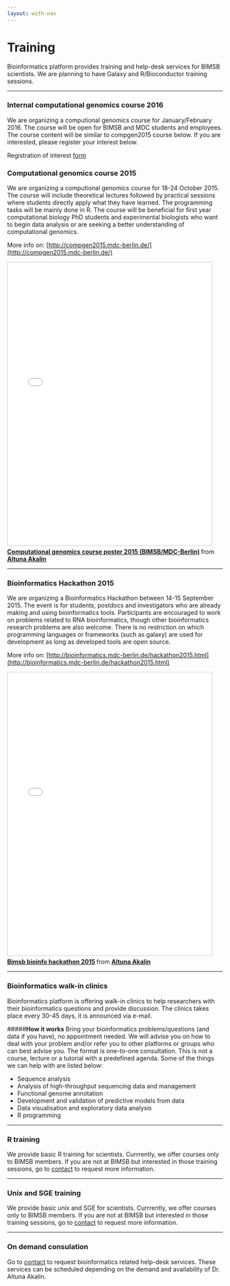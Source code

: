```yaml
---
layout: with-nav
---
```


# Training

Bioinformatics platform provides training and help-desk services for
BIMSB scientists. We are planning to have Galaxy and R/Bioconductor
training sessions.

---------------------------------------

### Internal computational genomics course 2016
We are organizing a computional genomics course for January/February 2016. The course will be open for BIMSB and MDC students and employees. The course content will be similar to compgen2015 course below. If you are interested, please register your interest below.

Registration of interest [form](https://docs.google.com/forms/d/1zo0ixPyPZukFcUhUnbgzpvIfrPDkA1eqyHDHM03jIvo/viewform)

### Computational genomics course 2015
We are organizing a computional genomics course for 18-24 October 2015. The course will include theoretical lectures followed by practical sessions where students directly apply what they have learned. The programming tasks will be mainly done in R. The course will be beneficial for first year computational biology PhD students and experimental biologists who want to begin data analysis or are seeking a better understanding of computational genomics.

More info on: [http://compgen2015.mdc-berlin.de/](http://compgen2015.mdc-berlin.de/)

<iframe src="//www.slideshare.net/slideshow/embed_code/key/FzUshcE1uxHuys" width="477" height="660" frameborder="0" marginwidth="0" marginheight="0" scrolling="no" style="border:1px solid #CCC; border-width:1px; margin-bottom:5px; max-width: 100%;" allowfullscreen> </iframe> <div style="margin-bottom:5px"> <strong> <a href="//www.slideshare.net/altunaakalin/compgen-poster-2015dlow" title="Computational genomics course poster 2015 (BIMSB/MDC-Berlin)" target="_blank">Computational genomics course poster 2015 (BIMSB/MDC-Berlin)</a> </strong> from <strong><a href="http://compgen2015.mdc-berlin.de/" target="_blank">Altuna Akalin</a></strong> </div>


---------------------------------------

### Bioinformatics Hackathon 2015
We are organizing a Bioinformatics Hackathon between 14-15 September 2015. The event is for students, postdocs and investigators who are already making and using bioinformatics tools. Participants are encouraged to work on problems related to RNA bioinformatics, though other bioinformatics research problems are also welcome. There is no restriction on which programming languages or frameworks (such as galaxy) are used for development as long as developed tools are open source.

More info on: [http://bioinformatics.mdc-berlin.de/hackathon2015.html](http://bioinformatics.mdc-berlin.de/hackathon2015.html)

<iframe src="//www.slideshare.net/slideshow/embed_code/key/pQHL696tKJY5yP" width="477" height="660" frameborder="0" marginwidth="0" marginheight="0" scrolling="no" style="border:1px solid #CCC; border-width:1px; margin-bottom:5px; max-width: 100%;" allowfullscreen> </iframe> <div style="margin-bottom:5px"> <strong> <a href="//www.slideshare.net/altunaakalin/bimsb-bioinfo-hackathon-2015" title="Bimsb bioinfo hackathon 2015" target="_blank">Bimsb bioinfo hackathon 2015</a> </strong> from <strong><a href="//www.slideshare.net/altunaakalin" target="_blank">Altuna Akalin</a></strong> </div>


---------------------------------------

### Bioinformatics walk-in clinics
Bioinformatics platform is offering walk-in clinics to help researchers with their bioinformatics questions and provide discussion. The clinics takes place every 30-45 days, it is announced via e-mail.

#####**How it works**
Bring your bioinformatics problems/questions (and data if you have), no appointment needed. We will advise you on how to deal with your problem and/or refer you to other platforms or groups who can best advise you. The format is one-to-one consultation. This is not a course, lecture or a tutorial with a predefined agenda.
Some of the things we can help with are listed below:

* Sequence analysis
* Analysis of high-throughput sequencing data and management 
* Functional genome annotation
* Development and validation of predictive models from data
* Data visualisation and exploratory data analysis
* R programming

---------------------------------------

### R training
We provide basic R training for scientists. Currrently, we offer courses only to BIMSB members. If you are not at BIMSB but interested in those training sessions, go to [contact](contact.html) to request more information.

---------------------------------------

### Unix and SGE training
We provide basic unix and SGE for scientists. Currrently, we offer courses only to BIMSB members. If you are not at BIMSB but interested in those training sessions, go to [contact](contact.html) to request more information.

---------------------------------------

### On demand consulation 
Go to [contact](contact.html) to request bioinformatics related
help-desk services. These services can be scheduled depending on the
demand and availability of Dr. Altuna Akalin.
